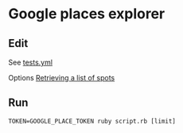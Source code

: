 # Google places explorer

## Edit

See [tests.yml](./tests.yml)

Options [Retrieving a list of
spots](https://github.com/qpowell/google_places#retrieving-a-list-of-spots)

## Run

```shell
TOKEN=GOOGLE_PLACE_TOKEN ruby script.rb [limit]
```
